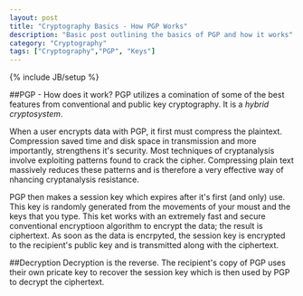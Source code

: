 ```yaml
---
layout: post
title: "Cryptography Basics - How PGP Works"
description: "Basic post outlining the basics of PGP and how it works"
category: "Cryptography" 
tags: ["Cryptography","PGP", "Keys"]
---
```

{% include JB/setup %}

##PGP - How does it work?
PGP utilizes a comination of some of the best features from conventional and public key cryptography.  It is a *hybrid cryptosystem*.

When a user encrypts data with PGP, it first must compress the plaintext.  Compression saved time and disk space in transmission and more importantly, strengthens it's security.  Most techniques of cryptanalysis involve exploiting patterns found to crack the cipher.  Compressing plain text massively reduces these patterns and is therefore a very effective way of nhancing cryptanalysis resistance.

PGP then makes a session key which expires after it's first (and only) use.  This key is randomly generated from the movements of your moust and the keys that you type.  This ket works with an extremely fast and secure conventional encryptioon algorithm to encrypt the data; the result is ciphertext.  As soon as the data is encrpyted, the session key is encrypted to the recipient's public key and is transmitted along with the ciphertext.

##Decryption
Decryption is the reverse.  The recipient's copy of PGP uses their own pricate key to recover the session key which is then used by PGP to decrypt the ciphertext.